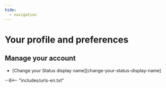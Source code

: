 ```yaml
---
hide:
  - navigation
---
```


# Your profile and preferences

## Manage your account

- [Change your Status display name][change-your-status-display-name]

--8<-- "includes/urls-en.txt"
